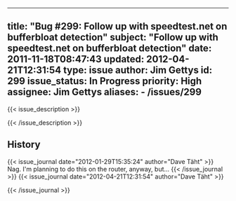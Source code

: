 
---
title: "Bug #299: Follow up with speedtest.net on bufferbloat detection"
subject: "Follow up with speedtest.net on bufferbloat detection"
date: 2011-11-18T08:47:43
updated: 2012-04-21T12:31:54
type: issue
author: Jim Gettys
id: 299
issue_status: In Progress
priority: High
assignee: Jim Gettys
aliases:
    - /issues/299
---

{{< issue_description >}}



{{< /issue_description >}}

## History
{{< issue_journal date="2012-01-29T15:35:24" author="Dave Täht" >}}
Nag. I'm planning to do this on the router, anyway, but...
{{< /issue_journal >}}
{{< issue_journal date="2012-04-21T12:31:54" author="Dave Täht" >}}

{{< /issue_journal >}}

